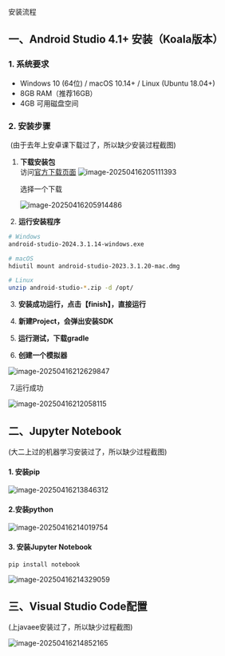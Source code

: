 安装流程

## 一、Android Studio 4.1+ 安装（Koala版本）

### 1. 系统要求
- Windows 10 (64位) / macOS 10.14+ / Linux (Ubuntu 18.04+)
- 8GB RAM（推荐16GB）
- 4GB 可用磁盘空间

### 2. 安装步骤 

​	(由于去年上安卓课下载过了，所以缺少安装过程截图)

1. **下载安装包**  
   访问[官方下载页面](https://developer.android.google.cn/studio?hl=zh-cn) 
   ![image-20250416205111393](D:\Linux\image-20250416205111393.png)

   选择一个下载

   ![image-20250416205914486](C:\Users\lenovo\AppData\Roaming\Typora\typora-user-images\image-20250416205914486.png)

​	2. **运行安装程序**  

```bash
# Windows
android-studio-2024.3.1.14-windows.exe

# macOS
hdiutil mount android-studio-2023.3.1.20-mac.dmg

# Linux
unzip android-studio-*.zip -d /opt/
```

​	3. **安装成功运行，点击【finish】，直接运行**

​	4. **新建Project，会弹出安装SDK**

​	5.  **运行测试，下载gradle**

​	6. **创建一个模拟器**

![image-20250416212629847](C:\Users\lenovo\AppData\Roaming\Typora\typora-user-images\image-20250416212629847.png)

​	7.运行成功

![image-20250416212058115](C:\Users\lenovo\AppData\Roaming\Typora\typora-user-images\image-20250416212058115.png)

## 二、Jupyter Notebook

(大二上过的机器学习安装过了，所以缺少过程截图)

#### 1. 安装pip

![image-20250416213846312](C:\Users\lenovo\AppData\Roaming\Typora\typora-user-images\image-20250416213846312.png)

#### 2.安装python

![image-20250416214019754](C:\Users\lenovo\AppData\Roaming\Typora\typora-user-images\image-20250416214019754.png)

#### 3. 安装Jupyter Notebook

```
pip install notebook
```

![image-20250416214329059](C:\Users\lenovo\AppData\Roaming\Typora\typora-user-images\image-20250416214329059.png)

## 三、Visual Studio Code配置

(上javaee安装过了，所以缺少过程截图)

![image-20250416214852165](C:\Users\lenovo\AppData\Roaming\Typora\typora-user-images\image-20250416214852165.png)